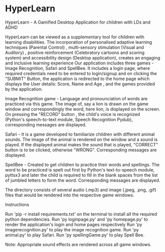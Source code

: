 # HyperLearn
HyperLearn - A Gamified Desktop Application for children with LDs and ADHD

HyperLearn can be viewed as a supplementary tool for children with learning disabilities. The incorporation of personalised adaptive learning techniques (Parental Control) , multi-sensory stimulation (Visual and Auditory) , positive reinforcement (Celebratory cartoons and scoring system) and accessibility design (Desktop application), creates an engaging and inclusive learning experience
Our application includes three games - Image Recognition, Safari and SpellBee. It includes a login page, where required credentials need to be entered to login/signup and on clicking the "SUBMIT" Button, the application is redirected to the home page which displays the User details: Score, Name and Age , and the games provided by the application.

Image Recognition game - Language and pronounciation of words are practiced via this game. The image of, say a lion is drawn on the game window and correspondingly the word, here lion, is displayed on the screen. On pressing the "RECORD" button , the child's voice is recognized (Python's speech-to-text module, Speech Recognition Pydub), corresponding messages are displayed.

Safari - It is a game developed to familiarize children with different animal sounds. The image of the animal is rendered on the window and a sound is played. If the displayed animal makes the sound that is played, "CORRECT" button is to be clicked, otherwise "WRONG". Corresponding messages are displayed.

SpellBee - Created to get children to practice their words and spellings. The word to be practiced is spelt out first by Python's text-to-speech module, pyttsx3 and later the child is required to fill in the blank spaces from the list of jumbled letters to form the word. Corresponding messages are displayed.

The directory consists of several audio (.mp3) and image (.jpeg, .png, .gif) files that would be rendered into the respective game windows.

Instructions

Run 'pip -r install requirements.txt' on the terminal to install all the required python dependencies.
Run 'py loginpage.py' and 'py homepage.py' to render the application's login and home pages respectively
Run 'py imagerecognition.py' to play the image recognition game.
Run 'py animal.py' to play Safari.
Run 'py spellingGame.py' to play Spell Bee.

Note: Appropriate sound effects are rendered across all game windows.
